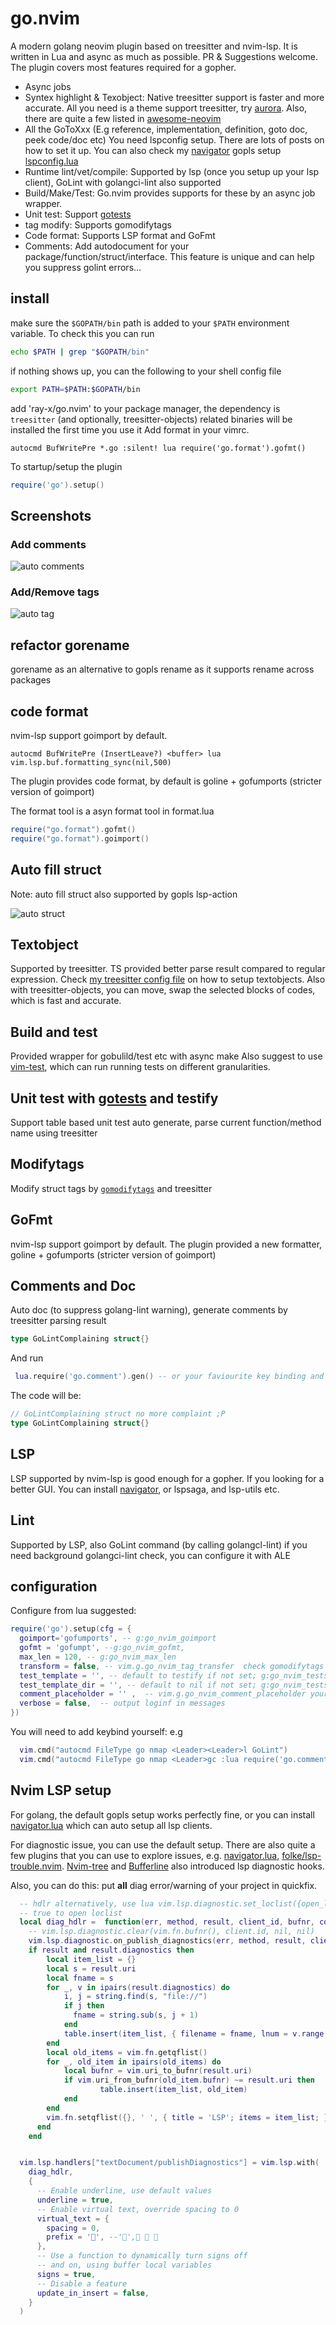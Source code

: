 # go.nvim

A modern golang neovim plugin based on treesitter and nvim-lsp. It is written in Lua and async as much as possible.
PR & Suggestions welcome.
The plugin covers most features required for a gopher.

- Async jobs
- Syntex highlight & Texobject: Native treesitter support is faster and more accurate. All you need is a theme support treesitter, try
  [aurora](https://github.com/ray-x/aurora). Also, there are quite a few listed in [awesome-neovim](https://github.com/rockerBOO/awesome-neovim)
- All the GoToXxx (E.g reference, implementation, definition, goto doc, peek code/doc etc) You need lspconfig setup. There are lots of posts on how to
  set it up. You can also check my [navigator](https://github.com/ray-x/navigator.lua) gopls setup [lspconfig.lua](https://github.com/ray-x/navigator.lua/blob/master/lua/navigator/lspclient/clients.lua)
- Runtime lint/vet/compile: Supported by lsp (once you setup up your lsp client), GoLint with golangci-lint also supported
- Build/Make/Test: Go.nvim provides supports for these by an async job wrapper.
- Unit test: Support [gotests](https://github.com/cweill/gotests)
- tag modify: Supports gomodifytags
- Code format: Supports LSP format and GoFmt
- Comments: Add autodocument for your package/function/struct/interface. This feature is unique and can help you suppress golint
  errors...

## install

make sure the `$GOPATH/bin` path is added to your `$PATH` environment variable. To check this you can run
```bash
echo $PATH | grep "$GOPATH/bin"
```

if nothing shows up, you can the following to your shell config file
```bash
export PATH=$PATH:$GOPATH/bin
````

add 'ray-x/go.nvim' to your package manager, the dependency is `treesitter` (and optionally, treesitter-objects)
related binaries will be installed the first time you use it
Add format in your vimrc.
```vim
autocmd BufWritePre *.go :silent! lua require('go.format').gofmt()
```

To startup/setup the plugin

```lua
require('go').setup()
```

## Screenshots

### Add comments

![auto comments](https://github.com/ray-x/files/blob/master/img/go.nvim/comment.gif?raw=true)

### Add/Remove tags

![auto tag](https://github.com/ray-x/files/blob/master/img/go.nvim/tags.gif?raw=true)

## refactor gorename

gorename as an alternative to gopls rename as it supports rename across packages

## code format

nvim-lsp support goimport by default.

```vim
autocmd BufWritePre (InsertLeave?) <buffer> lua vim.lsp.buf.formatting_sync(nil,500)
```

The plugin provides code format, by default is goline + gofumports (stricter version of goimport)

The format tool is a asyn format tool in format.lua

```lua
require("go.format").gofmt()
require("go.format").goimport()
```

## Auto fill struct
Note: auto fill struct also supported by gopls lsp-action

![auto struct](https://github.com/ray-x/files/blob/master/img/go.nvim/fstruct.gif?raw=true)

## Textobject

Supported by treesitter. TS provided better parse result compared to regular expression.
Check [my treesitter config file](https://github.com/ray-x/dotfiles/blob/master/nvim/lua/modules/lang/treesitter.lua) on how to setup
textobjects. Also with treesitter-objects, you can move, swap the selected blocks of codes, which is fast and accurate.

## Build and test

Provided wrapper for gobulild/test etc with async make
Also suggest to use [vim-test](https://github.com/vim-test/vim-test), which can run running tests on different
granularities.

## Unit test with [gotests](https://github.com/cweill/gotests) and testify

Support table based unit test auto generate, parse current function/method name using treesitter

## Modifytags

Modify struct tags by [`gomodifytags`](https://github.com/fatih/gomodifytags) and treesitter

## GoFmt

nvim-lsp support goimport by default. The plugin provided a new formatter, goline + gofumports (stricter version of
goimport)

## Comments and Doc

Auto doc (to suppress golang-lint warning), generate comments by treesitter parsing result

```go
type GoLintComplaining struct{}
```

And run

```lua
 lua.require('go.comment').gen() -- or your faviourite key binding and setup placeholder "no more complaint ;P"
```

The code will be:

```go
// GoLintComplaining struct no more complaint ;P
type GoLintComplaining struct{}
```

## LSP

LSP supported by nvim-lsp is good enough for a gopher. If you looking for a better GUI. You can install
[navigator](https://github.com/ray-x/navigator.lua), or lspsaga, and lsp-utils etc.

## Lint

Supported by LSP, also GoLint command (by calling golangcl-lint) if you need background golangci-lint check, you can
configure it with ALE

## configuration

Configure from lua suggested:

```lua
require('go').setup(cfg = {
  goimport='gofumports', -- g:go_nvim_goimport
  gofmt = 'gofumpt', --g:go_nvim_gofmt,
  max_len = 120, -- g:go_nvim_max_len
  transform = false, -- vim.g.go_nvim_tag_transfer  check gomodifytags for details
  test_template = '', -- default to testify if not set; g:go_nvim_tests_template  check gotests for details
  test_template_dir = '', -- default to nil if not set; g:go_nvim_tests_template_dir  check gotests for details
  comment_placeholder = '' ,  -- vim.g.go_nvim_comment_placeholder your cool placeholder e.g. ﳑ       
  verbose = false,  -- output loginf in messages
})
```

You will need to add keybind yourself:
e.g

```lua
  vim.cmd("autocmd FileType go nmap <Leader><Leader>l GoLint")
  vim.cmd("autocmd FileType go nmap <Leader>gc :lua require('go.comment').gen()")

```

## Nvim LSP setup

For golang, the default gopls setup works perfectly fine, or you can install [navigator.lua](https://github.com/ray-x/navigator.lua) which can auto setup all lsp clients.

For diagnostic issue, you can use the default setup.  There are also quite a few plugins that you can use to explore issues, e.g. [navigator.lua](https://github.com/ray-x/navigator.lua), [folke/lsp-trouble.nvim](https://github.com/folke/lsp-trouble.nvim). [Nvim-tree](https://github.com/kyazdani42/nvim-tree.lua) and [Bufferline](https://github.com/akinsho/nvim-bufferline.lua) also introduced lsp diagnostic hooks.

Also, you can do this: put **all** diag error/warning of your project in quickfix.

```lua
  -- hdlr alternatively, use lua vim.lsp.diagnostic.set_loclist({open_loclist = false})
  -- true to open loclist
  local diag_hdlr =  function(err, method, result, client_id, bufnr, config)
    -- vim.lsp.diagnostic.clear(vim.fn.bufnr(), client.id, nil, nil)
    vim.lsp.diagnostic.on_publish_diagnostics(err, method, result, client_id, bufnr, config)
    if result and result.diagnostics then
        local item_list = {}
        local s = result.uri
        local fname = s
        for _, v in ipairs(result.diagnostics) do
            i, j = string.find(s, "file://")
            if j then
              fname = string.sub(s, j + 1)
            end
            table.insert(item_list, { filename = fname, lnum = v.range.start.line + 1, col = v.range.start.character + 1; text = v.message; })
        end
        local old_items = vim.fn.getqflist()
        for _, old_item in ipairs(old_items) do
            local bufnr = vim.uri_to_bufnr(result.uri)
            if vim.uri_from_bufnr(old_item.bufnr) ~= result.uri then
                    table.insert(item_list, old_item)
            end
        end
        vim.fn.setqflist({}, ' ', { title = 'LSP'; items = item_list; })
      end
    end


  vim.lsp.handlers["textDocument/publishDiagnostics"] = vim.lsp.with(
    diag_hdlr,
    {
      -- Enable underline, use default values
      underline = true,
      -- Enable virtual text, override spacing to 0
      virtual_text = {
        spacing = 0,
        prefix = '', --'',  
      },
      -- Use a function to dynamically turn signs off
      -- and on, using buffer local variables
      signs = true,
      -- Disable a feature
      update_in_insert = false,
    }
  )
```

